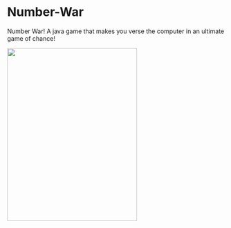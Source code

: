 # Number-War
Number War! A java game that makes you verse the computer in an ultimate game of chance! 

<img src = "images/numberWar.png" width = "300" height = "400">

